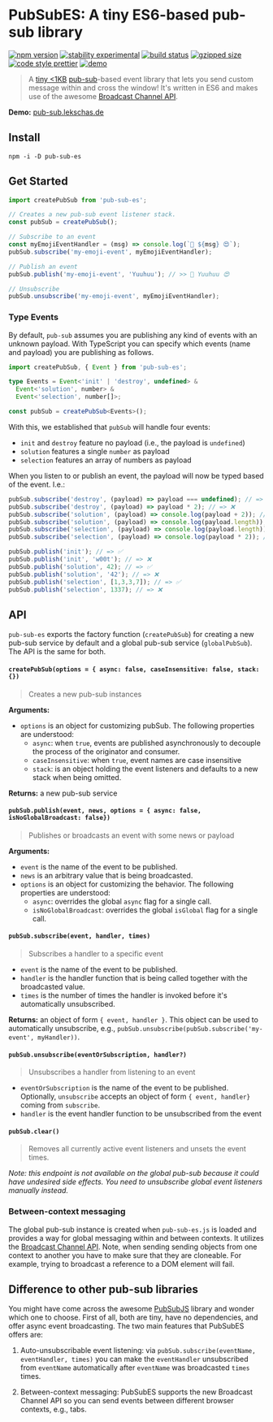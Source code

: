 # PubSubES: A tiny ES6-based pub-sub library

[![npm version](https://img.shields.io/npm/v/pub-sub-es.svg)](https://www.npmjs.com/package/pub-sub-es)
[![stability experimental](https://img.shields.io/badge/stability-stable-green.svg)](https://nodejs.org/api/documentation.html#documentation_stability_index)
[![build status](https://img.shields.io/github/actions/workflow/status/flekschas/pub-sub/build.yml?branch=master&color=a17fff)](https://github.com/flekschas/pub-sub/actions?query=workflow%3Abuild)
[![gzipped size](https://img.shields.io/bundlephobia/minzip/pub-sub-es?color=6ae3c7&label=gzipped%20size)](https://unpkg.com/pub-sub-es)
[![code style prettier](https://img.shields.io/badge/code_style-prettier-ff69b4.svg)](https://github.com/prettier/prettier)
[![demo](https://img.shields.io/badge/demo-online-c15de2.svg)](http://pub-sub.lekschas.de)

> A [tiny <1KB](https://bundlephobia.com/result?p=pub-sub-es) [pub-sub](https://en.wikipedia.org/wiki/Publish%E2%80%93subscribe_pattern)-based event library that lets you send custom message within and cross the window! It's written in ES6 and makes use of the awesome [Broadcast Channel API](https://developer.mozilla.org/en-US/docs/Web/API/Broadcast_Channel_API).

**Demo:** [pub-sub.lekschas.de](http://pub-sub.lekschas.de)

## Install

```
npm -i -D pub-sub-es
```

## Get Started

```javascript
import createPubSub from 'pub-sub-es';

// Creates a new pub-sub event listener stack.
const pubSub = createPubSub();

// Subscribe to an event
const myEmojiEventHandler = (msg) => console.log(`🎉 ${msg} 😍`);
pubSub.subscribe('my-emoji-event', myEmojiEventHandler);

// Publish an event
pubSub.publish('my-emoji-event', 'Yuuhuu'); // >> 🎉 Yuuhuu 😍

// Unsubscribe
pubSub.unsubscribe('my-emoji-event', myEmojiEventHandler);
```

### Type Events

By default, `pub-sub` assumes you are publishing any kind of events with an
unknown payload. With TypeScript you can specify which events (name and payload)
you are publishing as follows.

```typescript
import createPubSub, { Event } from 'pub-sub-es';

type Events = Event<'init' | 'destroy', undefined> &
  Event<'solution', number> &
  Event<'selection', number[]>;

const pubSub = createPubSub<Events>();
```

With this, we established that `pubSub` will handle four events:

- `init` and `destroy` feature no payload (i.e., the payload is `undefined`)
- `solution` features a single `number` as payload
- `selection` features an array of numbers as payload

When you listen to or publish an event, the payload will now be typed based of the event. I.e.:

```typescript
pubSub.subscribe('destroy', (payload) => payload === undefined); // => ✅
pubSub.subscribe('destroy', (payload) => payload * 2); // => ❌
pubSub.subscribe('solution', (payload) => console.log(payload + 2)); // => ✅
pubSub.subscribe('solution', (payload) => console.log(payload.length)); // => ❌
pubSub.subscribe('selection', (payload) => console.log(payload.length)); // => ✅
pubSub.subscribe('selection', (payload) => console.log(payload * 2)); // => ❌

pubSub.publish('init'); // => ✅
pubSub.publish('init', 'w00t'); // => ❌
pubSub.publish('solution', 42); // => ✅
pubSub.publish('solution', '42'); // => ❌
pubSub.publish('selection', [1,3,3,7]); // => ✅
pubSub.publish('selection', 1337); // => ❌
```

## API

`pub-sub-es` exports the factory function (`createPubSub`) for creating a new pub-sub service by default and a global pub-sub service (`globalPubSub`). The API is the same for both.

#### `createPubSub(options = { async: false, caseInsensitive: false, stack: {})`

> Creates a new pub-sub instances

**Arguments:**

- `options` is an object for customizing pubSub. The following properties are understood:
  - `async`: when `true`, events are published asynchronously to decouple the process of the originator and consumer.
  - `caseInsensitive`: when `true`, event names are case insensitive
  - `stack`: is an object holding the event listeners and defaults to a new stack when being omitted.

**Returns:** a new pub-sub service

#### `pubSub.publish(event, news, options = { async: false, isNoGlobalBroadcast: false})`

> Publishes or broadcasts an event with some news or payload

**Arguments:**

- `event` is the name of the event to be published.
- `news` is an arbitrary value that is being broadcasted.
- `options` is an object for customizing the behavior. The following properties are understood:
  - `async`: overrides the global `async` flag for a single call.
  - `isNoGlobalBroadcast`: overrides the global `isGlobal` flag for a single call.

#### `pubSub.subscribe(event, handler, times)`

> Subscribes a handler to a specific event

- `event` is the name of the event to be published.
- `handler` is the handler function that is being called together with the broadcasted value.
- `times` is the number of times the handler is invoked before it's automatically unsubscribed.

**Returns:** an object of form `{ event, handler }`. This object can be used to automatically unsubscribe, e.g., `pubSub.unsubscribe(pubSub.subscribe('my-event', myHandler))`.

#### `pubSub.unsubscribe(eventOrSubscription, handler?)`

> Unsubscribes a handler from listening to an event

- `eventOrSubscription` is the name of the event to be published. Optionally, `unsubscribe` accepts an object of form `{ event, handler}` coming from `subscribe`.
- `handler` is the event handler function to be unsubscribed from the event

#### `pubSub.clear()`

> Removes all currently active event listeners and unsets the event times.

_Note: this endpoint is not available on the global pub-sub because it could have undesired side effects. You need to unsubscribe global event listeners manually instead._

### Between-context messaging

The global pub-sub instance is created when `pub-sub-es.js` is loaded and provides a way for
global messaging within and between contexts. It utilizes the [Broadcast Channel API](https://developer.mozilla.org/en-US/docs/Web/API/BroadcastChannel). Note, when sending sending objects from one context to another you have to make sure that they are cloneable. For example, trying to broadcast a reference to a DOM element will fail.

## Difference to other pub-sub libraries

You might have come across the awesome [PubSubJS](https://github.com/mroderick/PubSubJS) library and wonder which one to choose. First of all, both are tiny, have no dependencies, and offer async event broadcasting. The two main features that PubSubES offers are:

1. Auto-unsubscribable event listening: via `pubSub.subscribe(eventName, eventHandler, times)` you can make the `eventHandler` unsubscribed from `eventName` automatically after `eventName` was broadcasted `times` times.

2. Between-context messaging: PubSubES supports the new Broadcast Channel API so you can send events between different browser contexts, e.g., tabs.
